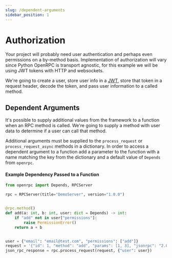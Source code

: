 ```yaml
---
slug: /dependent-arguments
sidebar_position: 1
---
```


# Authorization

Your project will probably need user authentication and perhaps even permissions on a
by-method basis. Implementation of authorization will vary since Python OpenRPC is
transport agnostic, for this example we will be using JWT tokens with HTTP and
websockets.

We're going to create a user, store user info in a [JWT](https://jwt.io/), store that
token in a request header, decode the token, and pass user information to a called
method.

## Dependent Arguments

It's possible to supply additional values from the framework to a function when an RPC
method is called. We're going to supply a method with user data to determine if a user
can call that
method.

Additional arguments must be supplied to the `process_request` or
`process_request_async` methods in a dictionary. In order to access a dependent argument
to a function add a parameter to the function with a name matching the key from the
dictionary and a default value of `Depends` from `openrpc`.

#### Example Dependency Passed to a Function

```python
from openrpc import Depends, RPCServer

rpc = RPCServer(title="DemoServer", version="1.0.0")


@rpc.method()
def add(a: int, b: int, user: dict = Depends) -> int:
    if "add" not in user["permissions"]:
        raise PermissionError()
    return a + b


user = {"email": "email@test.com", "permissions": ["add"]}
request = '{"id": 1, "method": "add", "params": [1, 3], "jsonrpc": "2.0"}'
json_rpc_response = rpc.process_request(request, {"user": user})
```

